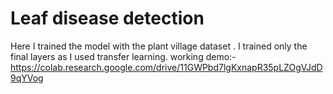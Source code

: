# Leaf disease detection
 
Here I trained the model with the plant village dataset . I trained only the final layers as I used transfer learning.
working demo:-
https://colab.research.google.com/drive/11GWPbd7lgKxnapR35pLZOgVJdD9qYVog
